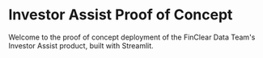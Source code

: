 # Investor Assist Proof of Concept

Welcome to the proof of concept deployment of the FinClear Data Team's Investor Assist product, built with Streamlit.